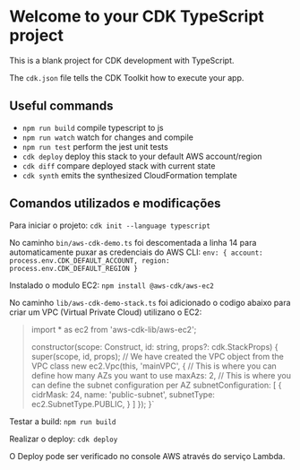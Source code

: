 # Welcome to your CDK TypeScript project

This is a blank project for CDK development with TypeScript.

The `cdk.json` file tells the CDK Toolkit how to execute your app.

## Useful commands

* `npm run build`   compile typescript to js
* `npm run watch`   watch for changes and compile
* `npm run test`    perform the jest unit tests
* `cdk deploy`      deploy this stack to your default AWS account/region
* `cdk diff`        compare deployed stack with current state
* `cdk synth`       emits the synthesized CloudFormation template

## Comandos utilizados e modificações

Para iniciar o projeto: `cdk init --language typescript`

No caminho `bin/aws-cdk-demo.ts` foi descomentada a linha 14 para automaticamente puxar as credenciais do AWS CLI:
 `env: { account: process.env.CDK_DEFAULT_ACCOUNT, region: process.env.CDK_DEFAULT_REGION }`

Instalado o modulo EC2: `npm install @aws-cdk/aws-ec2`

No caminho `lib/aws-cdk-demo-stack.ts` foi adicionado o codigo abaixo para criar um VPC (Virtual Private Cloud) utilizano o EC2:
  > import * as ec2 from 'aws-cdk-lib/aws-ec2';
  >
  > constructor(scope: Construct, id: string, props?: cdk.StackProps) {
  >   super(scope, id, props);
  >   // We have created the VPC object from the VPC class
  >   new ec2.Vpc(this, 'mainVPC', {
  >     // This is where you can define how many AZs you want to use
  >     maxAzs: 2,
  >     // This is where you can define the subnet configuration per AZ
  >     subnetConfiguration: [
  >        {
  >          cidrMask: 24,
  >          name: 'public-subnet',
  >          subnetType: ec2.SubnetType.PUBLIC,
  >        }
  >     ]
  >  });
  > }`

  Testar a build: `npm run build`

  Realizar o deploy: `cdk deploy`

  O Deploy pode ser verificado no console AWS através do serviço Lambda.